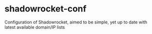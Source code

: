 # shadowrocket-conf
Configuration of Shadowrocket, aimed to be simple, yet up to date with latest available domain/IP lists
